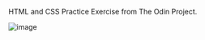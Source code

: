 HTML and CSS Practice Exercise from The Odin Project.

![image](https://github.com/user-attachments/assets/18b5a8f1-862a-4a08-8423-05d9545a62e5)
